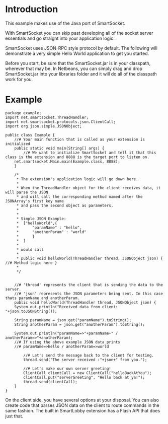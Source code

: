 # Introduction #
This example makes use of the Java port of SmartSocket.

With SmartSocket you can skip past developing all of the socket server essentials and go straight into your application logic.

SmartSocket uses JSON-RPC style protocol by default. The following will demonstrate a very simple Hello World application to get you started.

Before you start, be sure that the SmartSocket.jar is in your classpath, wherever that may be. In Netbeans, you can simply drag and drop SmartSocket.jar into your libraries folder and it will do all of the classpath work for you.

# Example #

```
package example;
import net.smartsocket.ThreadHandler;
import net.smartsocket.protocols.json.ClientCall;
import org.json.simple.JSONObject;

public class Example {
    //# Your main function that is called as your extension is initialized
    public static void main(String[] args) {
        //# We want to initialize SmartSocket and tell it that this class is the extension and 8888 is the target port to listen on.
	net.smartsocket.Main.main(Example.class, 8888);
    }

    /*
     * The extension's application logic will go down here.
     *
     * When the ThreadHandler object for the client receives data, it will parse the JSON
     * and will call the corresponding method named after the JSONArray's first key name
     * and pass the second object as parameters.
     *
     *
     * Simple JSON Example:
     *	["helloWorld",{
     *	    "paramName" : "hello",
     *	    "anotherParam" : "world"
     *	    }
     *	]
     *
     * would call
     *
     * public void helloWorld(ThreadHandler thread, JSONObject json) { //# Method logic here }
     *
     */


    //# 'thread' represents the client that is sending the data to the server.
    //# 'json' represents the JSON parameters being sent. In this case thats paramName and anotherParam.
    public void helloWorld(ThreadHandler thread, JSONObject json) {
	System.out.println("Received data from client: "+json.toJSONString());
	
	String paramName = json.get("paramName").toString();
	String anotherParam = json.get("anotherParam").toString();

	System.out.println("paramName=>"+paramName+" / anotherParam=>"+anotherParam);
	//# If using the above example JSON data prints
	//# paramName=>hello / anotherParam=>world

        //# Let's send the message back to the client for testing.
        thread.send("The server received :"+json+" from you.");

        //# Let's make our own server greeting!
        ClientCall clientCall = new ClientCall("helloBackAtYou");
        clientCall.put("serverGreeting", "Hello back at ya!");
        thread.send(clientCall);
    }
}

```

On the client side, you have several options at your disposal. You can also create code that parses JSON data on the client to route commands in the same fashion. The built in SmartLobby extension has a Flash API that does just that.